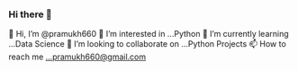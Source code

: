 ### Hi there 👋

<!--
**Pramukh660/Pramukh660** is a ✨ _special_ ✨ repository because its `README.md` (this file) appears on your GitHub profile.

Here are some ideas to get you started:

- 🔭 I’m currently working on ...
- 🌱 I’m currently learning ...
- 👯 I’m looking to collaborate on ...
- 🤔 I’m looking for help with ...
- 💬 Ask me about ...
- 📫 How to reach me: ...
- 😄 Pronouns: ...
- ⚡ Fun fact: ...
-->
👋 Hi, I’m @pramukh660
👀 I’m interested in ...Python
🌱 I’m currently learning ...Data Science
💞️ I’m looking to collaborate on ...Python Projects
📫 How to reach me ...pramukh660@gmail.com
